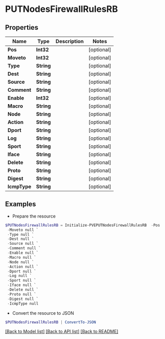 # PUTNodesFirewallRulesRB
## Properties

Name | Type | Description | Notes
------------ | ------------- | ------------- | -------------
**Pos** | **Int32** |  | [optional] 
**Moveto** | **Int32** |  | [optional] 
**Type** | **String** |  | [optional] 
**Dest** | **String** |  | [optional] 
**Source** | **String** |  | [optional] 
**Comment** | **String** |  | [optional] 
**Enable** | **Int32** |  | [optional] 
**Macro** | **String** |  | [optional] 
**Node** | **String** |  | [optional] 
**Action** | **String** |  | [optional] 
**Dport** | **String** |  | [optional] 
**Log** | **String** |  | [optional] 
**Sport** | **String** |  | [optional] 
**Iface** | **String** |  | [optional] 
**Delete** | **String** |  | [optional] 
**Proto** | **String** |  | [optional] 
**Digest** | **String** |  | [optional] 
**IcmpType** | **String** |  | [optional] 

## Examples

- Prepare the resource
```powershell
$PUTNodesFirewallRulesRB = Initialize-PVEPUTNodesFirewallRulesRB  -Pos null `
 -Moveto null `
 -Type null `
 -Dest null `
 -Source null `
 -Comment null `
 -Enable null `
 -Macro null `
 -Node null `
 -Action null `
 -Dport null `
 -Log null `
 -Sport null `
 -Iface null `
 -Delete null `
 -Proto null `
 -Digest null `
 -IcmpType null
```

- Convert the resource to JSON
```powershell
$PUTNodesFirewallRulesRB | ConvertTo-JSON
```

[[Back to Model list]](../README.md#documentation-for-models) [[Back to API list]](../README.md#documentation-for-api-endpoints) [[Back to README]](../README.md)

